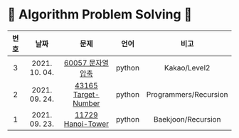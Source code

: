 # 🦋 Algorithm Problem Solving 🦋

| 번호 |   날짜   | 문제 | 언어 | 비고 |
| :---: | :----------: | :---------------: | :---: | :---: |
| 3 | 2021. 10. 04. | [60057 문자열압축](https://github.com/youngkwon02/AlgoPS/blob/main/Kakao/Level2/60057-%EB%AC%B8%EC%9E%90%EC%97%B4%EC%95%95%EC%B6%95.py) | python | Kakao/Level2 |
| 2 | 2021. 09. 24. | [43165 Target-Number](https://github.com/youngkwon02/AlgoPS/blob/main/Programmers/43165-Target-Number.py) | python | Programmers/Recursion |
| 1 | 2021. 09. 23. | [11729 Hanoi-Tower](https://github.com/youngkwon02/AlgoPS/blob/main/Baekjoon/11729-Hanoi-Tower.py) | python | Baekjoon/Recursion |